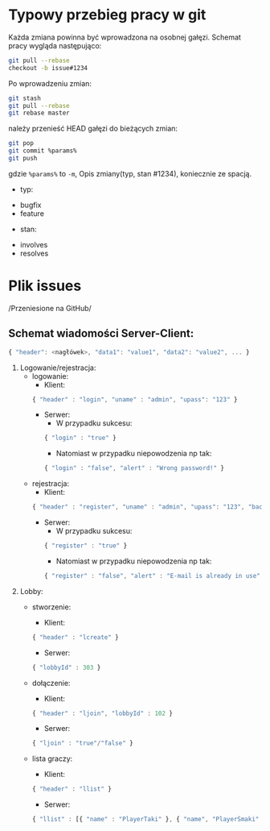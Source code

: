 # Typowy przebieg pracy w git
Każda zmiana powinna być wprowadzona na osobnej gałęzi. Schemat pracy wygląda następująco:

```sh
git pull --rebase
checkout -b issue#1234
```

Po wprowadzeniu zmian:
```sh
git stash
git pull --rebase
git rebase master
```
należy przenieść HEAD gałęzi do bieżących zmian:

```sh
git pop
git commit %params%
git push
```

gdzie `%params%` to `-m`, Opis zmiany(typ, stan #1234), koniecznie ze spacją.

* typ:
 - bugfix
 - feature

* stan:
 - involves
 - resolves

# Plik issues

/Przeniesione na GitHub/



## Schemat wiadomości Server-Client:
```javascript
{ "header": <nagłówek>, "data1": "value1", "data2": "value2", ... }
```

1. Logowanie/rejestracja:
	- logowanie:
		* Klient:
		```javascript
		{ "header" : "login", "uname" : "admin", "upass": "123" }
		```
		* Serwer:
			* W przypadku sukcesu:
			```javascript
			{ "login" : "true" }
			```
			* Natomiast w przypadku niepowodzenia np tak:
			```javascript
			{ "login" : "false", "alert" : "Wrong password!" }		
			```
	- rejestracja:
		* Klient:
		```javascript
		{ "header" : "register", "uname" : "admin", "upass": "123", "backup_code" : "1234", "email" : "janusz@hackers.pl" }
		```
		* Serwer:
			* W przypadku sukcesu:
			```javascript
			{ "register" : "true" }
			```
			* Natomiast w przypadku niepowodzenia np tak:
			```javascript
			{ "register" : "false", "alert" : "E-mail is already in use" }		
			```
2. Lobby:
	- stworzenie:	
		* Klient:
		```javascript
		{ "header" : "lcreate" }
		```
		* Serwer:
		```javascript
		{ "lobbyId" : 303 }
		```
		
	- dołączenie:
		* Klient:
		```javascript
		{ "header" : "ljoin", "lobbyId" : 102 }
		```
		* Serwer:
		```javascript
		{ "ljoin" : "true"/"false" }
		```
		
	- lista graczy:
		* Klient:
		```javascript
		{ "header" : "llist" }
		```
		* Serwer:
		```javascript
		{ "llist" : [{ "name" : "PlayerTaki" }, { "name", "PlayerŚmaki" }, ...] } 
		```			
			
